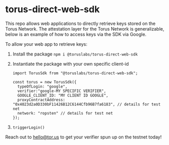 # torus-direct-web-sdk

This repo allows web applications to directly retrieve keys stored on the Torus Network. The attestation layer for the Torus Network is generalizable, below is an example of how to access keys via the SDK via Google.

To allow your web app to retrieve keys:

1) Install the package
``` npm i @toruslabs/torus-direct-web-sdk ```

2) Instantiate the package with your own specific client-id 
      ```
      import TorusSdk from "@toruslabs/torus-direct-web-sdk";

      const torus = new TorusSdk({
        typeOfLogin: "google",
        verifier:"google-MY SPECIFIC VERIFIER",
        GOOGLE_CLIENT_ID: "MY CLIENT ID GOOGLE",
        proxyContractAddress: "0x4023d2a0D330bF11426B12C6144Cfb96B7fa6183", // details for test net
        network: "ropsten" // details for test net
      });
      ```

3) ```triggerLogin()```


Reach out to hello@tor.us to get your verifier spun up on the testnet today!

